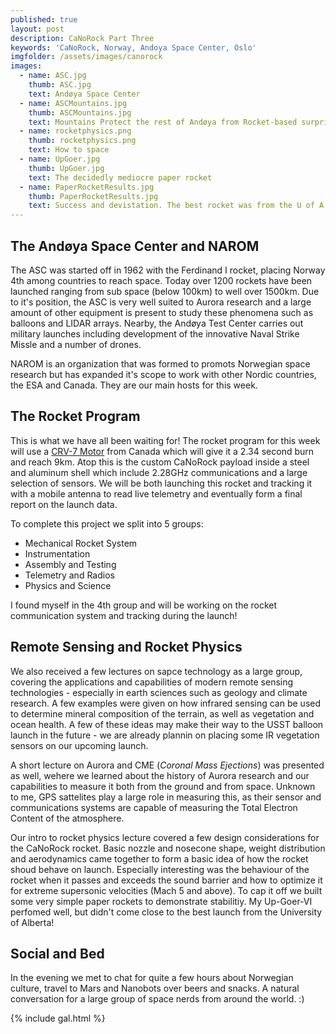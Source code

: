 ```yaml
---
published: true
layout: post
description: CaNoRock Part Three
keywords: 'CaNoRock, Norway, Andoya Space Center, Oslo'
imgfolder: /assets/images/canorock
images:
  - name: ASC.jpg
    thumb: ASC.jpg
    text: Andøya Space Center
  - name: ASCMountains.jpg
    thumb: ASCMountains.jpg
    text: Mountains Protect the rest of Andøya from Rocket-based surprises!
  - name: rocketphysics.png
    thumb: rocketphysics.png
    text: How to space
  - name: UpGoer.jpg
    thumb: UpGoer.jpg
    text: The decidedly mediocre paper rocket
  - name: PaperRocketResults.jpg
    thumb: PaperRocketResults.jpg
    text: Success and devistation. The best rocket was from the U of A.    
---
```

## The Andøya Space Center and NAROM
The ASC was started off in 1962 with the Ferdinand I rocket, placing Norway 4th among countries to reach space. Today over 1200 rockets
have been launched ranging from sub space (below 100km) to well over 1500km. Due to it's position, the ASC is very well suited to Aurora
research and a large amount of other equipment is present to study these phenomena such as balloons and LIDAR arrays. Nearby, the Andøya
Test Center carries out military launches including development of the innovative Naval Strike Missle and a number of drones.

NAROM is an organization that was formed to promots Norwegian space research but has expanded it's scope to work with other Nordic countries,
the ESA and Canada. They are our main hosts for this week.

## The Rocket Program
This is what we have all been waiting for! The rocket program for this week will use a [CRV-7 Motor](https://en.wikipedia.org/wiki/CRV7) from
Canada which will give it a 2.34 second burn and reach 9km. Atop this is the custom CaNoRock payload inside a steel and aluminum shell which
include 2.28GHz communications and a large selection of sensors. We will be both launching this rocket and tracking it with a mobile antenna 
to read live telemetry and eventually form a final report on the launch data.

To complete this project we split into 5 groups:
- Mechanical Rocket System
- Instrumentation
- Assembly and Testing
- Telemetry and Radios
- Physics and Science

I found myself in the 4th group and will be working on the rocket communication system and tracking during the launch!

## Remote Sensing and Rocket Physics
We also received a few lectures on sapce technology as a large group, covering the applications and capabilities of modern remote sensing 
technologies - especially in earth sciences such as geology and climate research. A few examples were given on how infrared sensing can 
be used to determine mineral composition of the terrain, as well as vegetation and ocean health. A few of these ideas may make their way
to the USST balloon launch in the future - we are already plannin on placing some IR vegetation sensors on our upcoming launch.

A short lecture on Aurora and CME (*Coronal Mass Ejections*) was presented as well, wehere we learned about the history of Aurora research
and our capabilities to measure it both from the ground and from space. Unknown to me, GPS sattelites play a large role in measuring this, 
as their sensor and communications systems are capable of measuring the Total Electron Content of the atmosphere.

Our intro to rocket physics lecture covered a few design considerations for the CaNoRock rocket. Basic nozzle and nosecone shape, weight distribution
and aerodynamics came together to form a basic idea of how the rocket shoud behave on launch. Especially interesting was the behaviour of the rocket
when it passes and exceeds the sound barrier and how to optimize it for extreme supersonic velocities (Mach 5 and above). To cap it off we built
some very simple paper rockets to demonstrate stabilitiy. My Up-Goer-VI perfomed well, but didn't come close to the best launch from the University
of Alberta!

## Social and Bed
In the evening we met to chat for quite a few hours about Norwegian culture, travel to Mars and Nanobots over beers and snacks. A natural conversation for 
a large group of space nerds from around the world. :)

{% include gal.html %}
